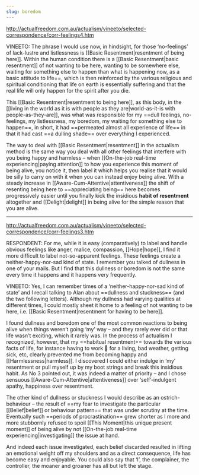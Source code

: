 ```yaml
---
slug: boredom
---
```



http://actualfreedom.com.au/actualism/vineeto/selected-correspondence/corr-feelings4.htm

VINEETO: The phrase I would use now, in hindsight, for those ‘no-feelings’ of lack-lustre and listlessness is [[Basic Resentment|resentment of being here]]. Within the human condition there is a [[Basic Resentment|basic resentment]] of not wanting to be here, wanting to be somewhere else, waiting for something else to happen than what is happening now, as a basic attitude to life==, which is then reinforced by the various religious and spiritual conditioning that life on earth is essentially suffering and that the real life will only happen for the spirit after you die.

This [[Basic Resentment|resentment to being here]], as this body, in the [[living in the world as it is with people as they are|world-as-it-is with people-as-they-are]], was what was responsible for my ==dull feelings, no-feelings, my listlessness, my boredom, my waiting for something else to happen==, in short, it had ==permeated almost all experience of life== in that it had cast ==a dulling shade== over everything I experienced.

The way to deal with [[Basic Resentment|resentment]] in the actualism method is the same way you deal with all other feelings that interfere with you being happy and harmless – when [[On-the-job real-time experiencing|paying attention]] to how you experience this moment of being alive, you notice it, then label it which helps you realise that it would be silly to carry on with it when you can instead enjoy being alive. With a steady increase in [[Aware-Cum-Attentive|attentiveness]] the shift of resenting being here to ==appreciating being== here becomes progressively easier until you finally kick the insidious **habit of resentment** altogether and [[Delight|delight]] in being alive for the simple reason that you are alive.

---

http://actualfreedom.com.au/actualism/vineeto/selected-correspondence/corr-feelings3.htm

RESPONDENT: For me, while it is easy (comparatively) to label and handle obvious feelings like anger, malice, compassion, [[Hope|hope]], I find it more difficult to label not-so-apparent feelings. These feelings create a neither-happy-nor-sad kind of state. I remember you talked of dullness in one of your mails. But I find that this dullness or boredom is not the same every time it happens and it happens very frequently.

VINEETO: Yes, I can remember times of a ‘neither-happy-nor-sad kind of state’ and I recall talking to Alan about ==dullness and stuckness==  (and the two following letters). Although my dullness had varying qualities at different times, I could mostly sheet it home to a feeling of not wanting to be here, i.e. [[Basic Resentment|resentment for having to be here]].

I found dullness and boredom one of the most common reactions to being alive when things weren’t going ‘my’ way – and they rarely ever did or that life wasn’t exciting, which it rarely was. In the process of actualism I recognized, however, that my ==habitual resentment== towards the various facts of life, for instance having to work 🏢 for a living, bad weather, getting sick, etc, clearly prevented me from becoming happy and [[Harmlessness|harmless]]. I discovered I could either indulge in ‘my’ resentment or pull myself up by my boot strings and break this insidious habit. As No 3 pointed out, it was indeed a matter of priority – and I chose sensuous [[Aware-Cum-Attentive|attentiveness]] over ‘self’-indulgent apathy, happiness over resentment.

The other kind of dullness or stuckness I would describe as an ostrich-behaviour – the result of ==my fear to investigate the particular [[Belief|belief]] or behaviour pattern== that was under scrutiny at the time. Eventually such ==periods of procrastination== grew shorter as I more and more stubbornly refused to spoil [[This Moment|this unique present moment]] of being alive by not [[On-the-job real-time experiencing|investigating]] the issue at hand.

And indeed each issue investigated, each belief discarded resulted in lifting an emotional weight off my shoulders and as a direct consequence, life has become easy and enjoyable. You could also say that ‘I’, the complainer, the controller, the moaner and groaner has all but left the stage.